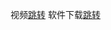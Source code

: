视频[跳转](https://www.bilibili.com/video/BV1uxN6zxEHc/?spm_id_from=333.1387.homepage.video_card.click&vd_source=f0324b6949c2be56b2d2690dcf769e6d)
软件下载[跳转](https://www.123865.com/s/8RQ7Td-NiJVH)